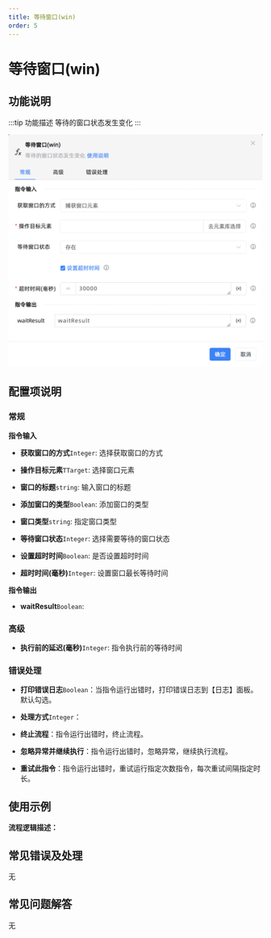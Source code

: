 ```yaml
---
title: 等待窗口(win)
order: 5
---
```


# 等待窗口(win)

## 功能说明

:::tip 功能描述
等待的窗口状态发生变化
:::

![等待窗口(win)](../../../assets/等待窗口(win)_command.png)

## 配置项说明

### 常规

**指令输入**

- **获取窗口的方式**`Integer`: 选择获取窗口的方式

- **操作目标元素**`TTarget`: 选择窗口元素

- **窗口的标题**`string`: 输入窗口的标题

- **添加窗口的类型**`Boolean`: 添加窗口的类型

- **窗口类型**`string`: 指定窗口类型

- **等待窗口状态**`Integer`: 选择需要等待的窗口状态

- **设置超时时间**`Boolean`: 是否设置超时时间

- **超时时间(毫秒)**`Integer`: 设置窗口最长等待时间


**指令输出**

- **waitResult**`Boolean`: 

### 高级

- **执行前的延迟(毫秒)**`Integer`: 指令执行前的等待时间

### 错误处理

- **打印错误日志**`Boolean`：当指令运行出错时，打印错误日志到【日志】面板。默认勾选。

- **处理方式**`Integer`：

 - **终止流程**：指令运行出错时，终止流程。

 - **忽略异常并继续执行**：指令运行出错时，忽略异常，继续执行流程。

 - **重试此指令**：指令运行出错时，重试运行指定次数指令，每次重试间隔指定时长。

## 使用示例

**流程逻辑描述：** 

## 常见错误及处理

无

## 常见问题解答

无

